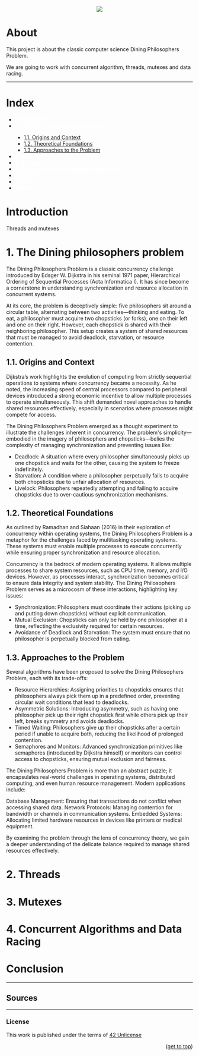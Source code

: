 <!-------Philosophers_42 Image---------->

<a name="readme-top"><a/>
<p align="center">
    <img src="https://capsule-render.vercel.app/api?type=venom&height=200&color=0:00C9FF,100:92FE9D&text=Philosophers&animation=fadeIn&fontColor=fcf3f2" />
</p>

<!-----------About---------------------->

# About

This project is about the classic computer science Dining Philosophers Problem.

We are going to work with concurrent algorithm, threads, mutexes and data racing.

---


<!-----------Index---------------------->

# Index
<ul>
    <li><strong><a href="#introdution" style="color:white">Introduction</a></strong></li>
    <li><strong><a href="#1-the-dining-philosophers-problem" style="color:white">1. The dining philosophers problem</a></strong></li>
    <ul style="list-style-type:disc">
        <li><a href="#11-origins-and-context">1.1. Origins and Context</a></li>
        <li><a href="#12-theoretical-foundations">1.2. Theoretical Foundations</a></li>
        <li><a href="#13-approaches-to-the-problem">1.3. Approaches to the Problem</a></li>
    </ul>
    <li><strong><a href="#2-threads" style="color:white">2. Threads</a></strong></li>
    <li><strong><a href="#3-mutexes" style="color:white">3. Mutexes</a></strong></li>
    <li><strong><a href="#4-concurrent-algorithms-and-data-racing" style="color:white">4. Concurrent Algorithms and Data Racing</a></strong></li>
    <li><strong><a href="#conclusion" style="color:white">Conclusion</a></strong></li>
    <li><strong><a href="#sources" style="color:white">Sources</a></strong></li>
    <li><strong><a href="#license" style="color:white">License</a></strong></li>
</ul>

<!-----------Content---------------------->

# Introduction
Threads and mutexes

# 1. The Dining philosophers problem

The Dining Philosophers Problem is a classic concurrency challenge introduced by Edsger W. Dijkstra in his seminal 1971 paper, Hierarchical Ordering of Sequential Processes (Acta Informatica I). It has since become a cornerstone in understanding synchronization and resource allocation in concurrent systems.

At its core, the problem is deceptively simple: five philosophers sit around a circular table, alternating between two activities—thinking and eating. To eat, a philosopher must acquire two chopsticks (or forks), one on their left and one on their right. However, each chopstick is shared with their neighboring philosopher. This setup creates a system of shared resources that must be managed to avoid deadlock, starvation, or resource contention.

## 1.1. Origins and Context

Dijkstra’s work highlights the evolution of computing from strictly sequential operations to systems where concurrency became a necessity. As he noted, the increasing speed of central processors compared to peripheral devices introduced a strong economic incentive to allow multiple processes to operate simultaneously. This shift demanded novel approaches to handle shared resources effectively, especially in scenarios where processes might compete for access.

The Dining Philosophers Problem emerged as a thought experiment to illustrate the challenges inherent in concurrency. The problem's simplicity—embodied in the imagery of philosophers and chopsticks—belies the complexity of managing synchronization and preventing issues like:

- Deadlock: A situation where every philosopher simultaneously picks up one chopstick and waits for the other, causing the system to freeze indefinitely.
- Starvation: A condition where a philosopher perpetually fails to acquire both chopsticks due to unfair allocation of resources.
- Livelock: Philosophers repeatedly attempting and failing to acquire chopsticks due to over-cautious synchronization mechanisms.

## 1.2. Theoretical Foundations

As outlined by Ramadhan and Siahaan (2016) in their exploration of concurrency within operating systems, the Dining Philosophers Problem is a metaphor for the challenges faced by multitasking operating systems. These systems must enable multiple processes to execute concurrently while ensuring proper synchronization and resource allocation.

Concurrency is the bedrock of modern operating systems. It allows multiple processes to share system resources, such as CPU time, memory, and I/O devices. However, as processes interact, synchronization becomes critical to ensure data integrity and system stability. The Dining Philosophers Problem serves as a microcosm of these interactions, highlighting key issues:

- Synchronization: Philosophers must coordinate their actions (picking up and putting down chopsticks) without explicit communication.
- Mutual Exclusion: Chopsticks can only be held by one philosopher at a time, reflecting the exclusivity required for certain resources.
- Avoidance of Deadlock and Starvation: The system must ensure that no philosopher is perpetually blocked from eating.

## 1.3. Approaches to the Problem

Several algorithms have been proposed to solve the Dining Philosophers Problem, each with its trade-offs:

- Resource Hierarchies: Assigning priorities to chopsticks ensures that philosophers always pick them up in a predefined order, preventing circular wait conditions that lead to deadlocks.
- Asymmetric Solutions: Introducing asymmetry, such as having one philosopher pick up their right chopstick first while others pick up their left, breaks symmetry and avoids deadlocks.
- Timed Waiting: Philosophers give up their chopsticks after a certain period if unable to acquire both, reducing the likelihood of prolonged contention.
- Semaphores and Monitors: Advanced synchronization primitives like semaphores (introduced by Dijkstra himself) or monitors can control access to chopsticks, ensuring mutual exclusion and fairness.

The Dining Philosophers Problem is more than an abstract puzzle; it encapsulates real-world challenges in operating systems, distributed computing, and even human resource management. Modern applications include:

Database Management: Ensuring that transactions do not conflict when accessing shared data.
Network Protocols: Managing contention for bandwidth or channels in communication systems.
Embedded Systems: Allocating limited hardware resources in devices like printers or medical equipment.

By examining the problem through the lens of concurrency theory, we gain a deeper understanding of the delicate balance required to manage shared resources effectively.



# 2. Threads

# 3. Mutexes

# 4. Concurrent Algorithms and Data Racing

# Conclusion

---

## Sources

---
### License

This work is published under the terms of <a href="https://github.com/lude-bri/42_Common_Core/blob/main/LICENSE.md">42 Unlicense</a>

<p align="right">(<a href="#readme-top">get to top</a>)</p>

